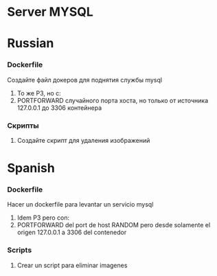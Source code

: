 # Server MYSQL

# Russian
### Dockerfile  
Создайте файл докеров для поднятия службы mysql
1) То же P3, но с:
2) PORTFORWARD случайного порта хоста, но только от источника 127.0.0.1 до 3306 контейнера

### Скрипты
1) Создайте скрипт для удаления изображений

# Spanish

### Dockerfile  
Hacer un dockerfile para levantar un servicio mysql
1) Idem P3 pero con:
2) PORTFORWARD del port de host RANDOM pero desde solamente el origen 127.0.0.1 a 3306 del contenedor 

### Scripts  
1) Crear un script para eliminar imagenes

